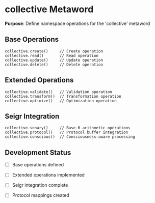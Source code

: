 # collective Metaword

**Purpose**: Define namespace operations for the 'collective' metaword

## Base Operations

```hyphos
collective.create()     // Create operation
collective.read()       // Read operation  
collective.update()     // Update operation
collective.delete()     // Delete operation
```

## Extended Operations

```hyphos
collective.validate()   // Validation operation
collective.transform()  // Transformation operation
collective.optimize()   // Optimization operation
```

## Seigr Integration

```hyphos
collective.senary()     // Base-6 arithmetic operations
collective.protocol()   // Protocol buffer integration
collective.conscious()  // Consciousness-aware processing
```

## Development Status

- [ ] Base operations defined
- [ ] Extended operations implemented  
- [ ] Seigr integration complete
- [ ] Protocol mappings created

